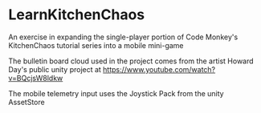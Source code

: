 # LearnKitchenChaos
 An exercise in expanding the single-player portion of Code Monkey's KitchenChaos tutorial series into a mobile mini-game
 
The bulletin board cloud used in the project comes from the artist Howard Day's public unity project at https://www.youtube.com/watch?v=BQcjsW8ldkw

The mobile telemetry input uses the Joystick Pack from the unity AssetStore
